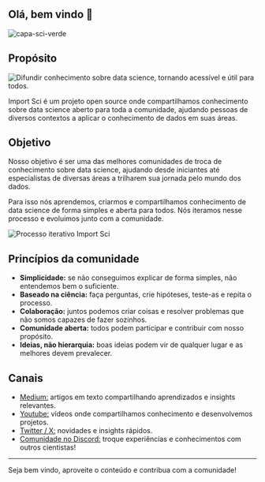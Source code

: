 ## Olá, bem vindo 👋

![capa-sci-verde](https://user-images.githubusercontent.com/45513854/227421667-818deed5-4337-48df-9858-b50d01cb4b99.png)

## Propósito


![Difundir conhecimento sobre data science, tornando acessível e útil para todos.](https://github.com/importsci/.github/assets/45513854/31b57158-cb42-4470-924b-d17b78b656c0)


Import Sci é um projeto open source onde compartilhamos conhecimento sobre data science aberto para toda a comunidade, ajudando pessoas de diversos contextos a aplicar o conhecimento de dados em suas áreas.

## Objetivo

Nosso objetivo é ser uma das melhores comunidades de troca de conhecimento sobre data science, ajudando desde iniciantes até especialistas de diversas áreas a trilharem sua jornada pelo mundo dos dados.

Para isso nós aprendemos, criarmos e compartilhamos conhecimento de data science de forma simples e aberta para todos. Nós iteramos nesse processo e evoluimos junto com a comunidade.

![Processo iterativo Import Sci](https://user-images.githubusercontent.com/45513854/175794508-24e61b26-f22d-4adc-b79c-a4114dd6cec4.png)

## Princípios da comunidade

- **Simplicidade:** se não conseguimos explicar de forma simples, não entendemos bem o suficiente.
- **Baseado na ciência:** faça perguntas, crie hipóteses, teste-as e repita o processo.
- **Colaboração:** juntos podemos criar coisas e resolver problemas que não somos capazes de fazer sozinhos.
- **Comunidade aberta:** todos podem participar e contribuir com nosso propósito.
- **Ideias, não hierarquia:** boas ideias podem vir de qualquer lugar e as melhores devem prevalecer.

## Canais
- [Medium:](https://medium.com/importsci) artigos em texto compartilhando aprendizados e insights relevantes.
- [Youtube:](https://www.youtube.com/@importsci) vídeos onde compartilhamos conhecimento e desenvolvemos projetos.
- [Twitter / X:](https://twitter.com/importsci) novidades e insights rápidos. 
- [Comunidade no Discord:](https://discord.gg/d8KSdfhh) troque experiências e conhecimentos com outros cientistas!



------

Seja bem vindo, aproveite o conteúdo e contribua com a comunidade!
